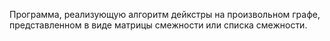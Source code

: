 Программа, реализующую алгоритм дейкстры на произвольном графе, представленном в виде матрицы смежности или списка смежности.
